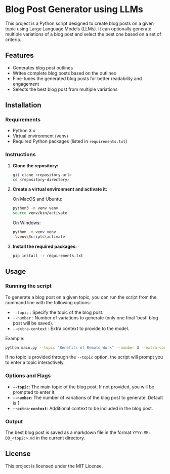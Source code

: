 # Blog Post Generator using LLMs

This project is a Python script designed to create blog posts on a given topic using Large Language Models (LLMs). It can optionally generate multiple variations of a blog post and select the best one based on a set of criteria.

## Features

- Generates blog post outlines
- Writes complete blog posts based on the outlines
- Fine-tunes the generated blog posts for better readability and engagement
- Selects the best blog post from multiple variations

## Installation

### Requirements

- Python 3.x
- Virtual environment (venv)
- Required Python packages (listed in `requirements.txt`)

### Instructions

1. **Clone the repository:**

    ```bash
    git clone <repository-url>
    cd <repository-directory>
    ```

2. **Create a virtual environment and activate it:**

    On MacOS and Ubuntu:
    ```bash
    python3 -m venv venv
    source venv/bin/activate
    ```

    On Windows:
    ```bash
    python -m venv venv
    .\venv\Scripts\activate
    ```

3. **Install the required packages:**

    ```bash
    pip install -r requirements.txt
    ```

## Usage

### Running the script

To generate a blog post on a given topic, you can run the script from the command line with the following options:

- `--topic` : Specify the topic of the blog post.
- `--number` : Number of variations to generate (only one final 'best' blog post will be saved).
- `--extra-context` : Extra context to provide to the model.

Example:

```bash
python main.py --topic "Benefits of Remote Work" --number 3 --extra-context "focusing on productivity and work-life balance"
```

If no topic is provided through the `--topic` option, the script will prompt you to enter a topic interactively.

### Options and Flags

- **`--topic`**: The main topic of the blog post. If not provided, you will be prompted to enter it.
- **`--number`**: The number of variations of the blog post to generate. Default is 1.
- **`--extra-context`**: Additional context to be included in the blog post.

### Output

The best blog post is saved as a markdown file in the format `YYYY-MM-DD_<topic>.md` in the current directory.

## License

This project is licensed under the MIT License.
